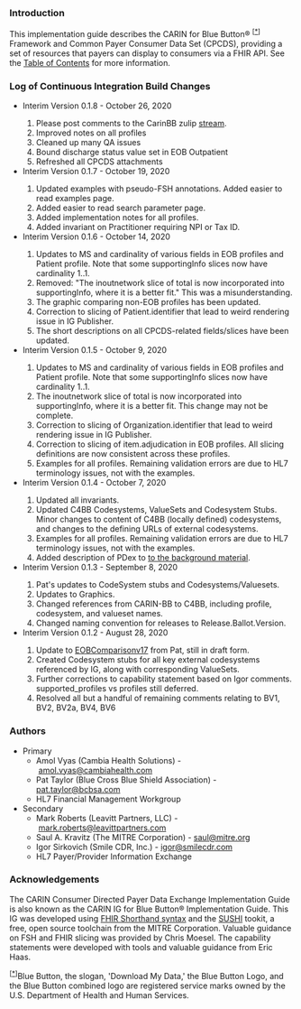 <p>&nbsp;</p>
<!-- <table style="border-color: red;" border="4">
<tbody>
<tr>
<td style="text-align: center;"><strong>DISCLAIMER</strong></td>
</tr>
<tr>
<td>This build has <strong>NOT</strong> been approved by HL7 and should NOT be widely distributed. It's a draft build the CARIN for Blue Button technology team is using to update BEFORE the changes have been approved by HL7 and made to the CI build. It's meant to be a directional resource only for payers who are currently implementing.</td>
</tr>
</tbody>
</table>
<h3>&nbsp;</h3> -->
<h3>Introduction</h3>
<p>This implementation guide describes the CARIN for Blue Button&reg; <sup>[<a href="#ftn.id1" name="id1">*</a>]</sup> Framework and Common Payer Consumer Data Set (CPCDS), providing a set of resources that payers can display to consumers via a FHIR API. See the <a href="toc.html">Table of Contents</a> for more information.</p>
<h3>Log of Continuous Integration Build Changes</h3>
<ul>
<li>Interim Version 0.1.8 - October 26, 2020</li>
<ol>
<li>Please post comments to the CarinBB zulip <a href="https://chat.fhir.org/#narrow/stream/204607-CARIN-IG.20for.20Blue.20Button.C2.AE"> stream</a>.</li>
<li>Improved notes on all profiles</li>
<li>Cleaned up many QA issues</li>
<li>Bound discharge status value set in EOB Outpatient</li>
<li>Refreshed all CPCDS attachments</li>
</ol>
<li>Interim Version 0.1.7 - October 19, 2020</li>
<ol>
<li>Updated examples with pseudo-FSH annotations. Added easier to read examples page.</li>
<li>Added easier to read search parameter page.</li>
<li>Added implementation notes for all profiles.</li>
<li>Added invariant on Practitioner requiring NPI or Tax ID.</li>
</ol>
<li>Interim Version 0.1.6 - October 14, 2020</li>
<ol>
<li>Updates to MS and cardinality of various fields in EOB profiles and Patient profile. Note that some supportingInfo slices now have cardinality 1..1.</li>
<li>Removed: "The inoutnetwork slice of total is now incorporated into supportingInfo, where it is a better fit." This was a misunderstanding.</li>
<li>The graphic comparing non-EOB profiles has been updated.</li>
<li>Correction to slicing of Patient.identifier that lead to weird rendering issue in IG Publisher.</li>
<li>The short descriptions on all CPCDS-related fields/slices have been updated.</li>
</ol>
<li>Interim Version 0.1.5 - October 9, 2020</li>
<ol>
<li>Updates to MS and cardinality of various fields in EOB profiles and Patient profile. Note that some supportingInfo slices now have cardinality 1..1.</li>
<li>The inoutnetwork slice of total is now incorporated into supportingInfo, where it is a better fit. This change may not be complete.</li>
<li>Correction to slicing of Organization.identifier that lead to weird rendering issue in IG Publisher.</li>
<li>Correction to slicing of item.adjudication in EOB profiles. All slicing definitions are now consistent across these profiles.</li>
<li>Examples for all profiles. Remaining validation errors are due to HL7 terminology issues, not with the examples.</li>
</ol>
<li>Interim Version 0.1.4 - October 7, 2020</li>
<ol>
<li>Updated all invariants.</li>
<li>Updated C4BB Codesystems, ValueSets and Codesystem Stubs. Minor changes to content of C4BB (locally defined) codesystems, and changes to the defining URLs of external codesystems.</li>
<li>Examples for all profiles. Remaining validation errors are due to HL7 terminology issues, not with the examples.</li>
<li>Added description of PDex to <a href="Background.html#relation-to-other-IGs">to the background material</a>.</li>
</ol>
<li>Interim Version 0.1.3 - September 8, 2020</li>
<ol>
<li>Pat's updates to CodeSystem stubs and Codesystems/Valuesets.</li>
<li>Updates to Graphics.</li>
<li>Changed references from CARIN-BB to C4BB, including profile, codesystem, and valueset names.</li>
<li>Changed naming convention for releases to Release.Ballot.Version.</li>
</ol>
<li>Interim Version 0.1.2 - August 28, 2020</li>
<ol>
<li>Update to <a href="CARINBBResourcesv17.png">EOBComparisonv17</a> from Pat, still in draft form.</li>
<li>Created Codesystem stubs for all key external codesystems referenced by IG, along with corresponding ValueSets.</li>
<li>Further corrections to capability statement based on Igor comments. supported_profiles vs profiles still deferred.</li>
<li>Resolved all but a handful of remaining comments relating to BV1, BV2, BV2a, BV4, BV6</li>
</ol>
</ul>
<h3>Authors</h3>
<ul>
<li>Primary
<ul>
<li>Amol Vyas (Cambia Health Solutions) -&nbsp;<a href="mailto:amol.vyas@cambiahealth.com">amol.vyas@cambiahealth.com</a></li>
<li>Pat Taylor (Blue Cross Blue Shield Association) - <a href="mailto:pat.taylor@bcbsa.com">pat.taylor@bcbsa.com</a></li>
<li>HL7 Financial Management Workgroup</li>
</ul>
</li>
<li>Secondary
<ul>
<li>Mark Roberts (Leavitt Partners, LLC) -&nbsp;<a href="mailto:mark.roberts@leavittpartners.com">mark.roberts@leavittpartners.com</a></li>
<li>Saul A. Kravitz (The MITRE Corporation) -&nbsp;<a href="mailto:saul@mitre.org">saul@mitre.org</a></li>
<li>Igor Sirkovich (Smile CDR, Inc.) -&nbsp;<a href="mailto:igor@smilecdr.com">igor@smilecdr.com</a></li>
<li>HL7 Payer/Provider Information Exchange</li>
</ul>
</li>
</ul>
<h3>Acknowledgements</h3>
<p>The CARIN Consumer Directed Payer Data Exchange Implementation Guide is also known as the CARIN IG for Blue Button&reg; Implementation Guide. This IG was developed using <a href="https://build.fhir.org/ig/HL7/fhir-shorthand/">FHIR Shorthand syntax</a> and the <a href="https://github.com/FHIR/sushi">SUSHI</a> tookit, a free, open source toolchain from the MITRE Corporation. Valuable guidance on FSH and FHIR slicing was provided by Chris Moesel. The capability statements were developed with tools and valuable guidance from Eric Haas.</p>
<div class="footnote"><sup>[<a href="#id1" name="ftn.id1">*</a>]</sup>Blue Button, the slogan, 'Download My Data,' the Blue Button Logo, and the Blue Button combined logo are registered service marks owned by the U.S. Department of Health and Human Services.</div>